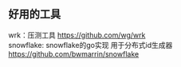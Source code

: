 ## 好用的工具
wrk：压测工具 https://github.com/wg/wrk  
snowflake: snowflake的go实现 用于分布式id生成器 https://github.com/bwmarrin/snowflake

